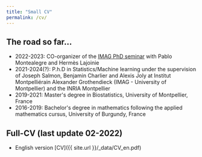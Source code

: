 ```yaml
---
title: "Small CV"
permalink: /cv/
---
```


## The road so far...

* 2022-2023: CO-organizer of the [IMAG PhD seminar](https://imag.umontpellier.fr/?page_id=625&idsem=596) with Pablo Montealegre and Hermès Lajoinie
* 2021-2024(?): P.h.D in Statistics/Machine learning under the supervision of Joseph Salmon, Benjamin Charlier and Alexis Joly at Institut Montpelliérain Alexander Grothendieck (IMAG - University of Montpellier) and the INRIA Montpellier
* 2019-2021: Master's degree in Biostatistics, University of Montpellier, France
* 2016-2019: Bachelor's degree in mathematics following the applied mathematics cursus, University of Burgundy, France

## Full-CV (last update 02-2022)

* English version [CV]({{ site.url }}/_data/CV_en.pdf)

